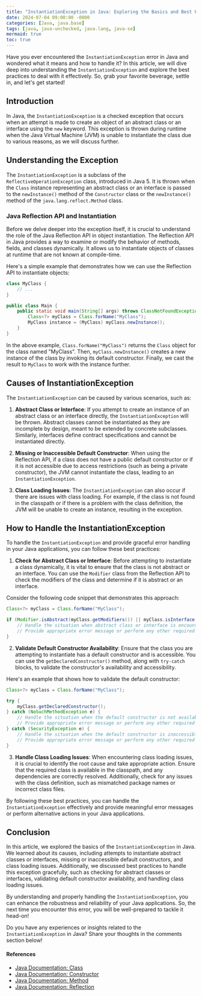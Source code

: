 ```yaml
---
title: "InstantiationException in Java: Exploring the Basics and Best Practices"
date: 2024-07-04 09:00:00 -0000
categories: [Java, java.base]
tags: [java, java-unchecked, java.lang, java-se]
mermaid: true
toc: true
---
```



Have you ever encountered the `InstantiationException` error in Java and wondered what it means and how to handle it? In this article, we will dive deep into understanding the `InstantiationException` and explore the best practices to deal with it effectively. So, grab your favorite beverage, settle in, and let's get started!

## Introduction

In Java, the `InstantiationException` is a checked exception that occurs when an attempt is made to create an object of an abstract class or an interface using the `new` keyword. This exception is thrown during runtime when the Java Virtual Machine (JVM) is unable to instantiate the class due to various reasons, as we will discuss further.

## Understanding the Exception

The `InstantiationException` is a subclass of the `ReflectiveOperationException` class, introduced in Java 5. It is thrown when the `Class` instance representing an abstract class or an interface is passed to the `newInstance()` method of the `Constructor` class or the `newInstance()` method of the `java.lang.reflect.Method` class.

### Java Reflection API and Instantiation

Before we delve deeper into the exception itself, it is crucial to understand the role of the Java Reflection API in object instantiation. The Reflection API in Java provides a way to examine or modify the behavior of methods, fields, and classes dynamically. It allows us to instantiate objects of classes at runtime that are not known at compile-time.

Here's a simple example that demonstrates how we can use the Reflection API to instantiate objects:

```java
class MyClass {
    // ...
}

public class Main {
    public static void main(String[] args) throws ClassNotFoundException, IllegalAccessException, InstantiationException {
        Class<?> myClass = Class.forName("MyClass");
        MyClass instance = (MyClass) myClass.newInstance();
    }
}
```

In the above example, `Class.forName("MyClass")` returns the `Class` object for the class named "MyClass". Then, `myClass.newInstance()` creates a new instance of the class by invoking its default constructor. Finally, we cast the result to `MyClass` to work with the instance further.

## Causes of InstantiationException

The `InstantiationException` can be caused by various scenarios, such as:

1. **Abstract Class or Interface**: If you attempt to create an instance of an abstract class or an interface directly, the `InstantiationException` will be thrown. Abstract classes cannot be instantiated as they are incomplete by design, meant to be extended by concrete subclasses. Similarly, interfaces define contract specifications and cannot be instantiated directly.

2. **Missing or Inaccessible Default Constructor**: When using the Reflection API, if a class does not have a public default constructor or if it is not accessible due to access restrictions (such as being a private constructor), the JVM cannot instantiate the class, leading to an `InstantiationException`.

3. **Class Loading Issues**: The `InstantiationException` can also occur if there are issues with class loading. For example, if the class is not found in the classpath or if there is a problem with the class definition, the JVM will be unable to create an instance, resulting in the exception.

## How to Handle the InstantiationException

To handle the `InstantiationException` and provide graceful error handling in your Java applications, you can follow these best practices:

1. **Check for Abstract Class or Interface**: Before attempting to instantiate a class dynamically, it is vital to ensure that the class is not abstract or an interface. You can use the `Modifier` class from the Reflection API to check the modifiers of the class and determine if it is abstract or an interface.

Consider the following code snippet that demonstrates this approach:

```java
Class<?> myClass = Class.forName("MyClass");

if (Modifier.isAbstract(myClass.getModifiers()) || myClass.isInterface()) {
    // Handle the situation when abstract class or interface is encountered.
    // Provide appropriate error message or perform any other required actions.
}
```

2. **Validate Default Constructor Availability**: Ensure that the class you are attempting to instantiate has a default constructor and is accessible. You can use the `getDeclaredConstructor()` method, along with `try-catch` blocks, to validate the constructor's availability and accessibility.

Here's an example that shows how to validate the default constructor:

```java
Class<?> myClass = Class.forName("MyClass");

try {
    myClass.getDeclaredConstructor();
} catch (NoSuchMethodException e) {
    // Handle the situation when the default constructor is not available.
    // Provide appropriate error message or perform any other required actions.
} catch (SecurityException e) {
    // Handle the situation when the default constructor is inaccessible due to security restrictions.
    // Provide appropriate error message or perform any other required actions.
}
```

3. **Handle Class Loading Issues**: When encountering class loading issues, it is crucial to identify the root cause and take appropriate action. Ensure that the required class is available in the classpath, and any dependencies are correctly resolved. Additionally, check for any issues with the class definition, such as mismatched package names or incorrect class files.

By following these best practices, you can handle the `InstantiationException` effectively and provide meaningful error messages or perform alternative actions in your Java applications.

## Conclusion

In this article, we explored the basics of the `InstantiationException` in Java. We learned about its causes, including attempts to instantiate abstract classes or interfaces, missing or inaccessible default constructors, and class loading issues. Additionally, we discussed best practices to handle this exception gracefully, such as checking for abstract classes or interfaces, validating default constructor availability, and handling class loading issues.

By understanding and properly handling the `InstantiationException`, you can enhance the robustness and reliability of your Java applications. So, the next time you encounter this error, you will be well-prepared to tackle it head-on!

Do you have any experiences or insights related to the `InstantiationException` in Java? Share your thoughts in the comments section below!

#### References
- [Java Documentation: Class](https://docs.oracle.com/en/java/javase/14/docs/api/java.base/java/lang/Class.html)
- [Java Documentation: Constructor](https://docs.oracle.com/en/java/javase/14/docs/api/java.base/java/lang/reflect/Constructor.html)
- [Java Documentation: Method](https://docs.oracle.com/en/java/javase/14/docs/api/java.base/java/lang/reflect/Method.html)
- [Java Documentation: Reflection](https://docs.oracle.com/en/java/javase/14/docs/api/java.base/java/lang/reflect/package-summary.html)